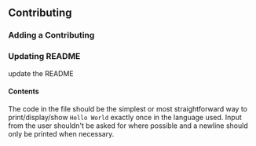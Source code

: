 ## Contributing

### Adding a Contributing

### Updating README

update the README

#### Contents

The code in the file should be the simplest or most straightforward way to print/display/show `Hello World` exactly once in the language used. Input from the user shouldn't be asked for where possible and a newline should only be printed when necessary.
